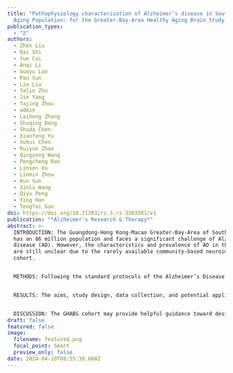 ```yaml
---
title: "Pathophysiology characterization of Alzheimer’s disease in South China’s
  Aging Population: for the Greater-Bay-Area Healthy Aging Brain Study (GHABS)"
publication_types:
  - "2"
authors:
  - Zhen Liu
  - Dai Shi
  - Yue Cai
  - Anqi Li
  - Guoyu Lan
  - Pan Sun
  - Lin Liu
  - Yalin Zhu
  - Jie Yang
  - Yajing Zhou
  - admin
  - Laihong Zhang
  - Shuqing Deng
  - Shuda Chen
  - Xianfeng Yu
  - Xuhui Chen
  - Ruiyue Zhao
  - Qingyong Wang
  - Pengcheng Ran
  - Linsen Xu
  - Liemin Zhou
  - Kun Sun
  - Xinlu Wang
  - Qiyu Peng
  - Ying Han
  - Tengfei Guo
doi: https://doi.org/10.21203/rs.3.rs-3503581/v1
publication: "*Alzheimer's Research & Therapy*"
abstract: >-
  INTRODUCTION: The Guangdong-Hong Kong-Macao Greater-Bay-Area of South China
  has an 86 million population and faces a significant challenge of Alzheimer’s
  disease (AD). However, the characteristics and prevalence of AD in this area
  are still unclear due to the rarely available community-based neuroimaging AD
  cohort.


  METHODS: Following the standard protocols of the Alzheimer’s Disease Neuroimaging Initiative, the Greater-Bay-Area Healthy Aging Brain Study (GHABS) was initiated in 2021. GHABS participants completed clinical assessments, plasma biomarkers, genotyping, magnetic resonance imaging (MRI), β-amyloid (Aβ) positron emission tomography (PET) imaging, and tau PET imaging. The GHABS cohort focuses on pathophysiology characterization and early AD detection in the Guangdong-Hong Kong-Macao Greater Bay Area. In this study, we analyzed plasma Aβ42/Aβ40 (A), p-Tau181 (T), neurofilament light, and GFAP by Simoa in 470 Chinese older adults, and 301, 195, and 70 had MRI, Aβ PET, and tau PET, respectively. Plasma biomarkers, Aβ PET, tau PET, hippocampal volume, and temporal-metaROI cortical thickness were compared between normal control (NC), subjective cognitive decline (SCD), mild cognitive impairment (MCI), and dementia groups, controlling for age, sex, and APOE-ε4. The prevalence of plasma A/T profiles and Aβ PET positivity were also determined in different diagnostic groups.


  RESULTS: The aims, study design, data collection, and potential applications of GHABS are summarized. SCD individuals had significantly higher plasma p-Tau181 and plasma GFAP than the NC individuals. MCI and dementia patients showed more abnormal changes in all the plasma and neuroimaging biomarkers than NC and SCD individuals. The frequencies of plasma A+/T+ (NC; 5.9%, SCD: 8.2%, MCI: 25.3%, dementia: 64.9%) and Aβ PET positivity (NC: 25.6%, SCD: 22.5%, MCI: 47.7%, dementia: 89.3%) were reported.


  DISCUSSION: The GHABS cohort may provide helpful guidance toward designing standard AD community cohorts in South China. This study, for the first time, reported the pathophysiology characterization of plasma biomarkers, Aβ PET, tau PET, hippocampal atrophy, and AD-signature cortical thinning, as well as the prevalence of Aβ PET positivity in the Guangdong-Hong Kong-Macao Greater Bay Area of China. These findings provide novel insights into understanding the characteristics of abnormal AD pathological changes in South China’s older population.
draft: false
featured: false
image:
  filename: featured.png
  focal_point: Smart
  preview_only: false
date: 2024-04-10T08:55:30.604Z
---
```

